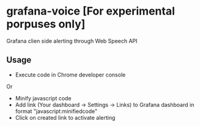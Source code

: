 # grafana-voice [For experimental porpuses only]
Grafana clien side alerting through Web Speech API

## Usage
* Execute code in Chrome developer console

Or

* Minify javascript code
* Add link (Your dashboard -> Settings -> Links) to Grafana dashboard in format "javascript:minifiedcode"
* Click on created link to activate alerting
